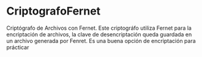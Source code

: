 # CriptografoFernet
Criptógrafo de Archivos con Fernet.
Este criptográfo utiliza Fernet para la encriptación de archivos, la clave de desencriptación queda guardada en un archivo generada por Fenret. Es una buena opción de encriptación para prácticar

